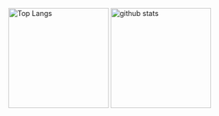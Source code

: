 <p align="left"> 
  <img alt="Top Langs" height="200px" src="https://github-readme-stats.vercel.app/api/top-langs/?username=naga-ko&layout=compact&show_icons=true&theme=onedark" />
  <img alt="github stats" height="200px" src="https://github-readme-stats.vercel.app/api?username=naga-ko&theme=onedark&show_icons=ture" />
</p>

